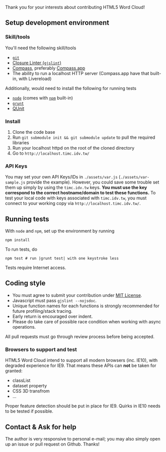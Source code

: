 Thank you for your interests about contributing HTML5 Word Cloud!

## Setup development environment

### Skill/tools

You'll need the following skill/tools

* [`git`](http://git-scm.com/)
* [Closure Linter (`gjslint`)](https://developers.google.com/closure/utilities/)
* [Compass](http://compass-style.org/), preferably [Compass.app](http://compass.handlino.com/)
* The ability to run a localhost HTTP server (Compass.app have that built-in, with Livereload)

Additionally, would need to install the following for running tests

* [`node`](http://nodejs.org/) (comes with [`npm`](http://npmjs.org/) built-in)
* [`grunt`](http://gruntjs.com/)
* [QUnit](http://qunitjs.com/)

### Install

1. Clone the code base
2. Run `git submodule init && git submodule update` to pull the required libraries
3. Run your localhost httpd on the root of the cloned directory
4. Go to `http://localhost.timc.idv.tw/`

### API Keys

You may set your own API Keys/IDs in `./assets/var.js` (`./assets/var-sample.js` provide the example).
However, you could save some trouble set them up simply by using the `timc.idv.tw` keys.
**You must use the key correspond to the correct hostname/domain to test these functions.**
To test your local code with keys associated with `timc.idv.tw`, you must connect to your working copy via `http://localhost.timc.idv.tw/`.

## Running tests

With `node` and `npm`, set up the environment by running

    npm install

To run tests, do

    npm test # run |grunt test| with one keystroke less

Tests require Internet access.

## Coding style

* You must agree to submit your contribution under [MIT License](./MIT-LICENSE.txt).
* Javascript must pass `gjslint --nojsdoc`.
* Unique function names for each functions is strongly recommended for future profiling/stack tracing.
* Early return is encouraged over indent.
* Please do take care of possible race condition when working with async operations.

All pull requests must go through review process before being accepted.

### Browsers to support and test

HTML5 Word Cloud intend to support all modern browsers (inc. IE10), with degraded experience for IE9.
That means these APIs can **not** be taken for granted:

* classList
* dataset property
* CSS 3D transfrom
* ...

Proper feature detection should be put in place for IE9. Quirks in IE10 needs to be tested if possible.

## Contact & Ask for help

The author is very responsive to personal e-mail;
you may also simply open up an issue or pull request on Github.
Thanks!
